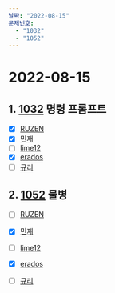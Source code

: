 ```yaml
---
날짜: "2022-08-15"
문제번호: 
  - "1032"
  - "1052"
---
```


# 2022-08-15

## 1. [1032](https://www.acmicpc.net/problem/1032) 명령 프롬프트 

- [X] [RUZEN](./1032_RUZEN.md)
- [X] [민재](./1032_%EB%AF%BC%EC%9E%AC.md)
- [ ] [lime12](./1032_lime12.md)
- [X] [erados](./1032_erados.md)
- [ ] [규리](./1032_%EA%B7%9C%EB%A6%AC.md)

## 2. [1052](https://www.acmicpc.net/problem/1052) 물병

- [ ] [RUZEN](./1052_RUZEN.md)
- [X] [민재](./1032_%EB%AF%BC%EC%9E%AC.md)
- [ ] [lime12](./1052_lime12.md)
- [X] [erados](./1052_erados.md)
- [ ] [규리](./1052_%EA%B7%9C%EB%A6%AC.md)


